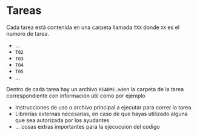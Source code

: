 # Tareas

Cada tarea está contenida en una carpeta llamada `TXX` donde `XX` es el numero de tarea. 

* ...
* `T02`
* `T03`
* `T04`
* `T05`
* ...


Dentro de cada tarea hay un archivo `README.md`en la carpeta de la tarea correspondiente con información útil como por ejemplo

* Instrucciones de uso o archivo principal a ejecutar para correr la tarea
* Librerías externas necesarias, en caso de que hayas utilizado alguna que sea autorizada por los ayudantes
* ... cosas extras importantes para la ejecucuion del codigo
